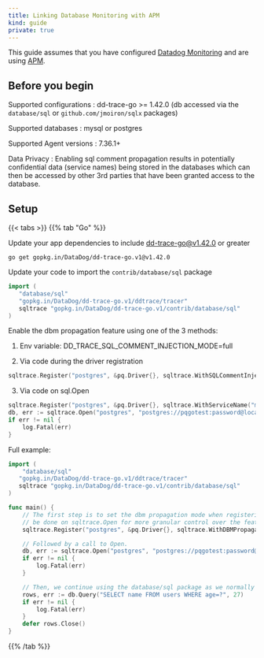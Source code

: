```yaml
---
title: Linking Database Monitoring with APM
kind: guide
private: true
---
```


This guide assumes that you have configured [Datadog Monitoring](database_monitoring/#getting-started) and are using [APM](/tracing/).

## Before you begin

Supported configurations
: dd-trace-go >= 1.42.0 (db accessed via the `database/sql` or `github.com/jmoiron/sqlx` packages)

Supported databases
: mysql or postgres

Supported Agent versions
: 7.36.1+

Data Privacy
: Enabling sql comment propagation results in potentially confidential data (service names) being stored in the databases which can then be accessed by other 3rd parties that have been granted access to the database.

## Setup

{{< tabs >}}
{{% tab "Go" %}}

Update your app dependencies to include dd-trace-go@v1.42.0 or greater
```
go get gopkg.in/DataDog/dd-trace-go.v1@v1.42.0
```

Update your code to import the `contrib/database/sql` package
```go
import (
   "database/sql"
   "gopkg.in/DataDog/dd-trace-go.v1/ddtrace/tracer"
   sqltrace "gopkg.in/DataDog/dd-trace-go.v1/contrib/database/sql"
)
```

Enable the dbm propagation feature using one of the 3 methods:
1. Env variable: 
DD_TRACE_SQL_COMMENT_INJECTION_MODE=full

2. Via code during the driver registration
```go
sqltrace.Register("postgres", &pq.Driver{}, sqltrace.WithSQLCommentInjection(tracer.SQLInjectionModeFull), sqltrace.WithServiceName("my-db-service"))
```

3. Via code on sql.Open
```go
sqltrace.Register("postgres", &pq.Driver{}, sqltrace.WithServiceName("my-db-service"))
db, err := sqltrace.Open("postgres", "postgres://pqgotest:password@localhost/pqgotest?sslmode=disable", sqltrace.WithSQLCommentInjection(tracer.SQLInjectionModeFull))
if err != nil {
	log.Fatal(err)
}
```

Full example:
```go
import (
    "database/sql"
   "gopkg.in/DataDog/dd-trace-go.v1/ddtrace/tracer"
   sqltrace "gopkg.in/DataDog/dd-trace-go.v1/contrib/database/sql"
)

func main() {
    // The first step is to set the dbm propagation mode when registering the driver. Note that this can also
	// be done on sqltrace.Open for more granular control over the feature.
	sqltrace.Register("postgres", &pq.Driver{}, sqltrace.WithDBMPropagation(tracer.DBMPropagationModeFull))

	// Followed by a call to Open.
	db, err := sqltrace.Open("postgres", "postgres://pqgotest:password@localhost/pqgotest?sslmode=disable")
	if err != nil {
		log.Fatal(err)
	}

	// Then, we continue using the database/sql package as we normally would, with tracing.
	rows, err := db.Query("SELECT name FROM users WHERE age=?", 27)
	if err != nil {
		log.Fatal(err)
	}
	defer rows.Close()
}
```
{{% /tab %}}


